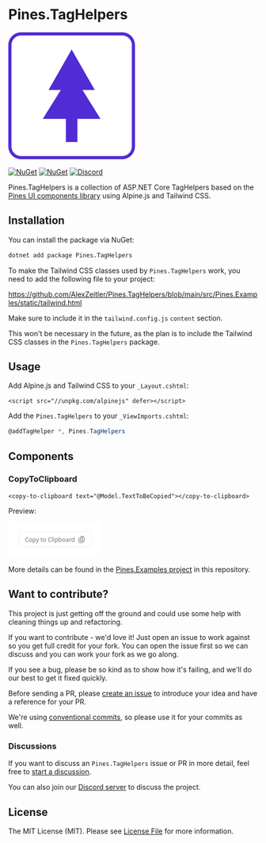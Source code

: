 # Pines.TagHelpers

![Logo](https://raw.githubusercontent.com/AlexZeitler/Pines.TagHelpers/main/icon.png)

[![NuGet](https://img.shields.io/nuget/v/Pines.TagHelpers.svg)](https://www.nuget.org/packages/Pines.TagHelpers)
[![NuGet](https://img.shields.io/nuget/dt/Pines.TagHelpers.svg)](https://www.nuget.org/packages/Pines.TagHelpers)
[![Discord](https://img.shields.io/discord/1070453198000767076)](https://discord.gg/pR6duvNHtV)

Pines.TagHelpers is a collection of ASP.NET Core TagHelpers based on
the [Pines UI components library](https://devdojo.com/pines) using Alpine.js and Tailwind CSS.

## Installation

You can install the package via NuGet:

```bash
dotnet add package Pines.TagHelpers
```

To make the Tailwind CSS classes used by `Pines.TagHelpers` work, you need to add the following file to your project:

https://github.com/AlexZeitler/Pines.TagHelpers/blob/main/src/Pines.Examples/static/tailwind.html

Make sure to include it in the `tailwind.config.js` `content` section.

This won't be necessary in the future, as the plan is to include the Tailwind CSS classes in the `Pines.TagHelpers` package.

## Usage

Add Alpine.js and Tailwind CSS to your `_Layout.cshtml`:

```chtml
<script src="//unpkg.com/alpinejs" defer></script>
```

Add the `Pines.TagHelpers` to your `_ViewImports.cshtml`:

```csharp
@addTagHelper *, Pines.TagHelpers
```

## Components

### CopyToClipboard

```cshtml
<copy-to-clipboard text="@Model.TextToBeCopied"></copy-to-clipboard>
```

Preview:

![Copy to Clipboard](https://raw.githubusercontent.com/AlexZeitler/Pines.TagHelpers/main/assets/copy-to-clipboard.png)

More details can be found in the [Pines.Examples project](https://github.com/AlexZeitler/Pines.TagHelpers/tree/main/src/Pines.Examples) in this repository.

## Want to contribute?

This project is just getting off the ground and could use some help with cleaning things up and refactoring.

If you want to contribute - we'd love it! Just open an issue to work against so you get full credit for your fork. You can open the issue first so we can discuss and you can work your fork as we go along.

If you see a bug, please be so kind as to show how it's failing, and we'll do our best to get it fixed quickly.

Before sending a PR, please [create an issue](https://github.com/AlexZeitler/Pines.TagHelpers/issues/new) to introduce your idea and have a reference for your PR.

We're using [conventional commits](https://www.conventionalcommits.org), so please use it for your commits as well.

### Discussions

If you want to discuss an `Pines.TagHelpers` issue or PR in more detail, feel free to [start a discussion](https://github.com/AlexZeitler/Pines.TagHelpers/discussions).

You can also join our [Discord server](https://discord.gg/pR6duvNHtV) to discuss the project.

## License

The MIT License (MIT). Please see [License File](LICENSE) for more information.
